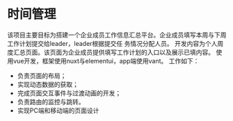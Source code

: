 # 时间管理
该项目主要目标为搭建一个企业成员工作信息汇总平台。企业成员填写本周与下周工作计划提交给leader，leader根据提交任
务情况分配人员。
开发内容为个人周度汇总页面。该页面为企业成员提供填写工作计划的入口以及展示已填内容。
使用vue开发，框架使用nuxt与elementui，app端使用vant。
工作如下：
- 负责页面的布局；
- 实现动态数据的获取；
- 完成页面交互事件与过渡动画的开发；
- 负责路由的监控与跳转。
- 实现PC端和移动端的页面设计